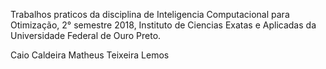 Trabalhos praticos da disciplina de Inteligencia Computacional para Otimização, 2° semestre 2018, Instituto de Ciencias Exatas e Aplicadas da Universidade Federal de Ouro Preto.

Caio Caldeira
Matheus Teixeira Lemos
